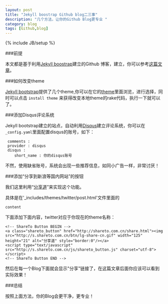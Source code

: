 ```yaml
---
layout: post
title: "Jekyll boostrap Github blog二三事"
description: "几个方法，让你的Github Blog更专业 "
category: blog 
tags: [Github,blog]
---
```

{% include JB/setup %}

###前提

本文都是基于利用[Jekyll boostrap](http://jekyllbootstrap.com/)建立的Github 博客，建立，你可以参考[这篇文章](http://feisty2007.github.io/blog/2013/07/18/zero-to-hosted-jekyll-blog-in-3-minutes/)。


###如何改变theme

[Jekyll bootstrap](http://jekyllbootstrap.com/)提供了几个theme,你可以在它的[theme](http://themes.jekyllbootstrap.com/)里面浏览，进行选择，同时可以点击  `install theme` 来获得改变本地theme的rake代码，执行一下就可以了。

###添加Disqus评论系统

Jekyll bootstrap建立的站点，自动利用[Disqus](https://disqus.com/)建立评论系统，你可以在`_config.yaml`里面配置disqus的账号，如下：

	 comments :
     provider : disqus
     disqus :
     	short_name : 你的disqus账号

不然，使用缺省账号，系统会出现一些推荐信息，如同小广告一样，非常讨厌！


###添加“分享到新浪等国内网站”的按钮

我们这里利用“[分享道](http://shareto.com.cn/share.html)”来实现这个功能。

具体是在'_includes/themes/twitter/post.html'文件里面的

	content

下面添加下面内容，twitter对应于你现在的theme名称：

	<!-- ShareTo Button BEGIN -->
    <a class="shareto_button" href="http://shareto.com.cn/share.html"><img src="http://s.shareto.com.cn/btn/lg-share-cn.gif" width="125" height="21" alt="分享道" style="border:0"/></a>
    <script type="text/javascript" src="http://s.shareto.com.cn/js/shareto_button.js" charset="utf-8"></script>
    <!-- ShareTo Button END -->

然后在每一个Blog下面就会显示"分享"链接了，在这篇文章后面你应该可以看到实际效果！

###总结

按照上面方法，你的Blog会更干净，更专业！
